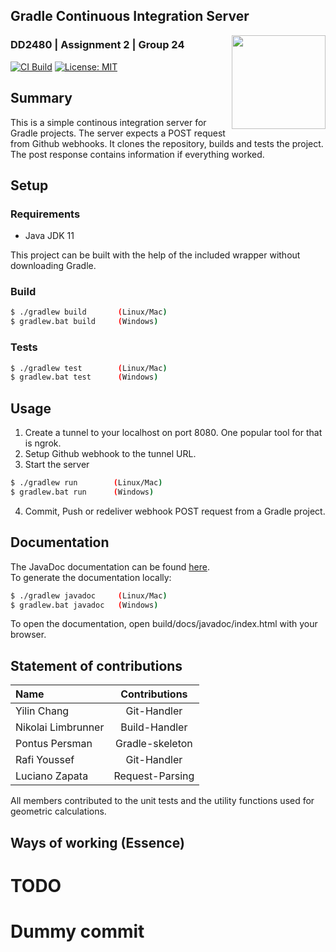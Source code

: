 ## Gradle Continuous Integration Server
<img align="right" width="150" height="150" src="https://cdn0.iconfinder.com/data/icons/people-occupations-icons-rounded/110/Construction-Worker-4-512.png">

### DD2480 | Assignment 2 | Group 24

[![CI Build](https://github.com/lucianozapata/DD2480VT221/actions/workflows/gradle.yml/badge.svg)](https://github.com/lucianozapata/smallest-java-ci/actions/workflows/gradle.yml)
[![License: MIT](https://img.shields.io/badge/License-MIT-yellow.svg)](https://opensource.org/licenses/MIT)

## Summary

This is a simple continous integration server for Gradle projects. The server expects a POST request from Github webhooks. It clones the repository, builds and tests the project. The post response contains information if everything worked.

## Setup 

### Requirements 
* Java JDK 11

This project can be built with the help of the included wrapper without downloading Gradle.
### Build 
```bash
$ ./gradlew build       (Linux/Mac)
$ gradlew.bat build     (Windows)
```
### Tests
```bash
$ ./gradlew test        (Linux/Mac)
$ gradlew.bat test      (Windows)
```

## Usage

1. Create a tunnel to your localhost on port 8080. One popular tool for that is ngrok.
2. Setup Github webhook to the tunnel URL.
3. Start the server 
```bash
$ ./gradlew run        (Linux/Mac)
$ gradlew.bat run      (Windows)
```
4. Commit, Push or redeliver webhook POST request from a Gradle project. 

## Documentation 

The JavaDoc documentation can be found [here](https://lucianozapata.github.io/smallest-java-ci). <br>
To generate the documentation locally:
```bash
$ ./gradlew javadoc     (Linux/Mac)
$ gradlew.bat javadoc   (Windows)
```
To open the documentation, open build/docs/javadoc/index.html with your browser.

## Statement of contributions

| Name      |                          Contributions                          |
|:----------|:---------------------------------------------------------------:|
| Yilin Chang    |  Git-Handler		|
| Nikolai Limbrunner |	Build-Handler						|
| Pontus Persman | Gradle-skeleton  			 |
| Rafi Youssef | Git-Handler              |
| Luciano Zapata | Request-Parsing     		|

All members contributed to the unit tests and the utility functions used for geometric calculations.

## Ways of working (Essence)

# TODO
# Dummy commit
